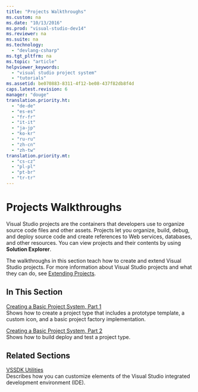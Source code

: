 ```yaml
---
title: "Projects Walkthroughs"
ms.custom: na
ms.date: "10/13/2016"
ms.prod: "visual-studio-dev14"
ms.reviewer: na
ms.suite: na
ms.technology: 
  - "devlang-csharp"
ms.tgt_pltfrm: na
ms.topic: "article"
helpviewer_keywords: 
  - "visual studio project system"
  - "tutorials"
ms.assetid: be070883-8311-4f12-be08-437f82db8f4d
caps.latest.revision: 6
manager: "douge"
translation.priority.ht: 
  - "de-de"
  - "es-es"
  - "fr-fr"
  - "it-it"
  - "ja-jp"
  - "ko-kr"
  - "ru-ru"
  - "zh-cn"
  - "zh-tw"
translation.priority.mt: 
  - "cs-cz"
  - "pl-pl"
  - "pt-br"
  - "tr-tr"
---
```

# Projects Walkthroughs
Visual Studio projects are the containers that developers use to organize source code files and other assets. Projects let you organize, build, debug, and deploy source code and create references to Web services, databases, and other resources. You can view projects and their contents by using **Solution Explorer**.  
  
 The walkthroughs in this section teach how to create and extend Visual Studio projects. For more information about Visual Studio projects and what they can do, see [Extending Projects](../extensibility/extending-projects.md).  
  
## In This Section  
 [Creating a Basic Project System, Part 1](../extensibility/creating-a-basic-project-system--part-1.md)  
 Shows how to create a project type that includes a prototype template, a custom icon, and a basic project factory implementation.  
  
 [Creating a Basic Project System, Part 2](../extensibility/creating-a-basic-project-system--part-2.md)  
 Shows how to build deploy and test a project type.  
  
## Related Sections  
 [VSSDK Utilities](../extensibility/vssdk-utilities.md)  
 Describes how you can customize elements of the Visual Studio integrated development environment (IDE).